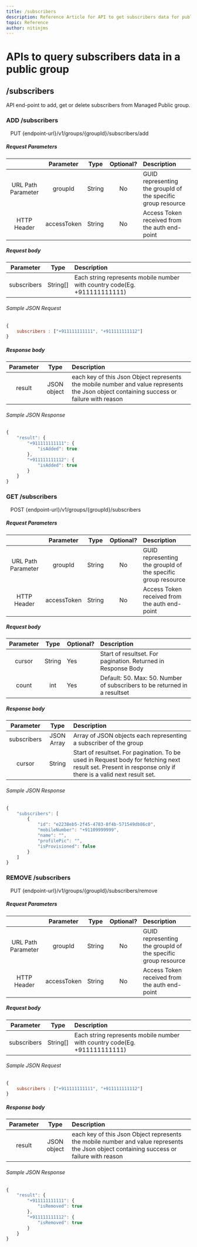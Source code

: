 ```yaml
---
title: /subscribers
description: Reference Article for API to get subscribers data for public groups
topic: Reference
author: nitinjms
---
```

# APIs to query subscribers data in a public group
## /subscribers

API end-point to add, get or delete subscribers from Managed Public group.

### ADD /subscribers

    PUT {endpoint-url}/v1/groups/{groupId}/subscribers/add

##### Request Parameters
|  | Parameter | Type | Optional? | Description |
| :---: | :---: | :---: | :---: | :--- |
| URL Path Parameter | groupId | String | No | GUID representing the groupId of the specific group resource |
| HTTP Header | accessToken | String | No | Access Token received from the auth end-point |

##### Request body
| Parameter | Type | Description |
| :---: | :---: | :--- |
| subscribers | String[] | Each string represents mobile number with country code(Eg. +911111111111) |

###### Sample JSON Request
```javascript
{
    subscribers : ["+911111111111", "+911111111112"]
}
```

##### Response body
| Parameter | Type | Description |
| :---: | :---: | :--- |
| result | JSON object | each key of this Json Object represents the mobile number and value represents the Json object containing success or failure with reason |

###### Sample JSON Response

```javascript
{
    "result": {
        "+911111111111": {
            "isAdded": true
        },
        "+911111111112": {
            "isAdded": true
        }
    }
}
```

### GET /subscribers

    POST {endpoint-url}/v1/groups/{groupId}/subscribers

##### Request Parameters
|  | Parameter | Type | Optional? | Description |
| :---: | :---: | :---: | :---: | :--- |
| URL Path Parameter | groupId | String | No | GUID representing the groupId of the specific group resource |
| HTTP Header | accessToken | String | No | Access Token received from the auth end-point |

##### Request body

| Parameter | Type | Optional? | Description |
| :---: | :---: | :--- | :--- |
| cursor | String | Yes | Start of resultset. For pagination. Returned in Response Body |
| count | int | Yes | Default: 50. Max: 50. Number of subscribers to be returned in a resultset|

##### Response body

| Parameter | Type | Description |
| :---: | :---: | :--- |
| subscribers | JSON Array | Array of JSON objects each representing a subscriber of the group |
| cursor | String | Start of resultset. For pagination. To be used in Request body for fetching next result set. Present in response only if there is a valid next result set. |

###### Sample JSON Response

```javascript
{
    "subscribers": [
        {
            "id": "e2238eb5-2f45-4783-8f4b-571549db86c0",
            "mobileNumber": "+91109999999",
            "name": "",
            "profilePic": "",
            "isProvisioned": false
        }
    ]
}
```

### REMOVE /subscribers

    PUT {endpoint-url}/v1/groups/{groupId}/subscribers/remove

##### Request Parameters
|  | Parameter | Type | Optional? | Description |
| :---: | :---: | :---: | :---: | :--- |
| URL Path Parameter | groupId | String | No | GUID representing the groupId of the specific group resource |
| HTTP Header | accessToken | String | No | Access Token received from the auth end-point |

##### Request body
| Parameter | Type | Description |
| :---: | :---: | :--- |
| subscribers | String[] | Each string represents mobile number with country code(Eg. +911111111111) |

###### Sample JSON Request
```javascript
{
    subscribers : ["+911111111111", "+911111111112"]
}
```

##### Response body
| Parameter | Type | Description |
| :---: | :---: | :--- |
| result | JSON object | each key of this Json Object represents the mobile number and value represents the Json object containing success or failure with reason |

###### Sample JSON Response

```javascript
{
    "result": {
        "+911111111111": {
            "isRemoved": true
        },
        "+911111111112": {
            "isRemoved": true
        }
    }
}
```


